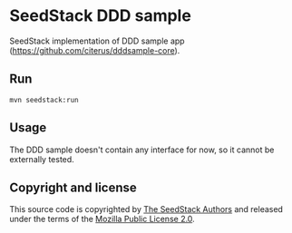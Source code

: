 # SeedStack DDD sample 

SeedStack implementation of DDD sample app (https://github.com/citerus/dddsample-core).

## Run

    mvn seedstack:run

## Usage

The DDD sample doesn't contain any interface for now, so it cannot be externally tested.  

## Copyright and license

This source code is copyrighted by [The SeedStack Authors](https://github.com/seedstack/seedstack/blob/master/AUTHORS) and
released under the terms of the [Mozilla Public License 2.0](https://www.mozilla.org/MPL/2.0/). 

